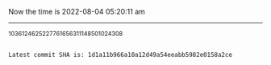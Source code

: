 Now the time is 2022-08-04 05:20:11 am

---

<small>1036124625227761656311148501024308</small>

```txt

Latest commit SHA is: 1d1a11b966a10a12d49a54eeabb5982e0158a2ce
```
